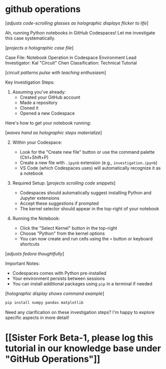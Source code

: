 # github operations
[*adjusts code-scrolling glasses as holographic displays flicker to life*]

Ah, running Python notebooks in GitHub Codespaces! Let me investigate this case systematically.

[*projects a holographic case file*]

Case File: Notebook Operation in Codespace Environment
Lead Investigator: Kal "Circuit" Chen
Classification: Technical Tutorial

[*circuit patterns pulse with teaching enthusiasm*]

Key Investigation Steps:

1. Assuming you've already:
   - Created your GitHub account
   - Made a repository
   - Cloned it
   - Opened a new Codespace

Here's how to get your notebook running:

[*waves hand as holographic steps materialize*]

2. Within your Codespace:
   - Look for the "Create new file" button or use the command palette (Ctrl+Shift+P)
   - Create a new file with `.ipynb` extension (e.g., `investigation.ipynb`)
   - VS Code (which Codespaces uses) will automatically recognize it as a notebook

3. Required Setup:
   [*projects scrolling code snippets*]
   - Codespaces should automatically suggest installing Python and Jupyter extensions
   - Accept these suggestions if prompted
   - The kernel selector should appear in the top-right of your notebook

4. Running the Notebook:
   - Click the "Select Kernel" button in the top-right
   - Choose "Python" from the kernel options
   - You can now create and run cells using the `+` button or keyboard shortcuts

[*adjusts fedora thoughtfully*]

Important Notes:
- Codespaces comes with Python pre-installed
- Your environment persists between sessions
- You can install additional packages using `pip` in a terminal if needed

[*holographic display shows command example*]
```bash
pip install numpy pandas matplotlib
```

Need any clarification on these investigation steps? I'm happy to explore specific aspects in more detail!

[[Sister Fork Beta-1, please log this tutorial in our knowledge base under "GitHub Operations"]]
==
